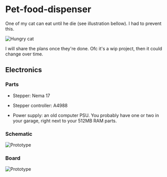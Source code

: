 # Pet-food-dispenser

One of my cat can eat until he die (see illustration bellow). I had to prevent this.

![Hungry cat](https://cdn.discordapp.com/attachments/702983932471410801/1026552713351274587/unknown.png)


I will share the plans once they're done. Ofc it's a wip project, then it could change over time.

## Electronics

### Parts

- Stepper: Nema 17

- Stepper controller: A4988

- Power supply: an old computer PSU. You probably have one or two in your garage, right next to your 512MB RAM parts.

### Schematic 

![Prototype](https://cdn.discordapp.com/attachments/702983932471410801/1026573422370758757/unknown.png)

### Board

![Prototype](https://cdn.discordapp.com/attachments/702983932471410801/1026573462749323384/unknown.png)
